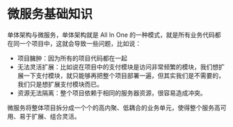 # 微服务基础知识

单体架构与微服务，单体架构就是 All In One 的一种模式，就是所有业务代码都在同一个项目中，这就会导致一些问题，比如说：

- 项目臃肿：因为所有的项目代码都在一起
- 无法灵活扩展：比如说在项目中的支付模块是访问非常频繁的模块，我们想扩展一下支付模块，就只能够再把整个项目部署一遍，但其实我们是不需要的，我们只是想扩展支付模块而已。
- 资源无法隔离：整个项目依赖于相同的服务器资源，很容易造成冲突。

微服务将整体项目拆分成一个个的高内聚、低耦合的业务单元，使得整个服务高可用、易于扩展、组合灵活。

